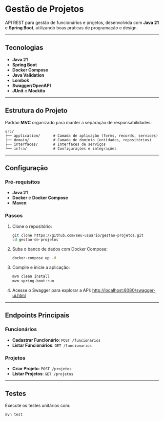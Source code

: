 # Gestão de Projetos

API REST para gestão de funcionários e projetos, desenvolvida com **Java 21** e **Spring Boot**, utilizando boas práticas de programação e design.

---

## Tecnologias

- **Java 21**
- **Spring Boot**
- **Docker Compose**
- **Java Validation**
- **Lombok**
- **Swagger/OpenAPI**
- **JUnit** e **Mockito**

---

## Estrutura do Projeto

Padrão **MVC** organizado para manter a separação de responsabilidades:

```plaintext
src/
├── application/      # Camada de aplicação (forms, records, services)
├── domain/           # Camada de domínio (entidades, repositórios)
├── interfaces/       # Interfaces de serviços
└── infra/            # Configurações e integrações
````

---

## Configuração

### Pré-requisitos

* **Java 21**
* **Docker** e **Docker Compose**
* **Maven**

### Passos

1. Clone o repositório:

   ```bash
   git clone https://github.com/seu-usuario/gestao-projetos.git
   cd gestao-de-projetos
   ```

2. Suba o banco de dados com Docker Compose:

   ```bash
   docker-compose up -d
   ```

3. Compile e inicie a aplicação:

   ```bash
   mvn clean install
   mvn spring-boot:run
   ```

4. Acesse o Swagger para explorar a API:
   [http://localhost:8080/swagger-ui.html](http://localhost:8080/swagger-ui.html)

---

## Endpoints Principais

### Funcionários

* **Cadastrar Funcionário**: `POST /funcionarios`
* **Listar Funcionários**: `GET /funcionarios`

### Projetos

* **Criar Projeto**: `POST /projetos`
* **Listar Projetos**: `GET /projetos`

---

## Testes

Execute os testes unitários com:

```bash
mvn test
```
